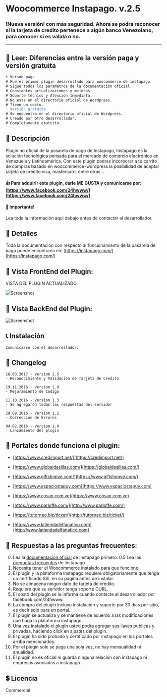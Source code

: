 # Woocommerce Instapago. v.2.5 
### !Nueva versión! con mas seguridad. Ahora se podra reconocer si la tarjeta de credito pertenece a algún banco Venezolano, para conocer si es valida o no.

---

## &#x1F4D8; Leer: Diferencias entre la versión paga y versión gratuita 
```diff
+ Versón paga
# Fue el primer plugin desarrollado para woocommerce de instapago.
# Sigue todos los parametros de la documentación oficial.
# Constantes actualizaciones y mejoras.
# Soporte técnico y Atención Inmediata.
# No esta en el directorio oficial de Wordpress.
# Tiene un costo.
- Versión gratuita
# Se encuentra en el directorio oficial de Wordpress.
# Creado por otro desarrollador.
# Completamente gratuito.
```

## &#x1F4E2; Descripción

Plugin no oficial de la pasarela de pago de Instapago, Instapago es la solución tecnológica pensada para el mercado de comercio electrónico en Venezuela y Latinoamérica. Con este plugin podras incorporar a tu carrito de compras basado en woocommerce-wordpress la posibilidad de aceptar tarjeta de credito visa, mastercard, entre otras... 

#### &#x1F44D; Para adquirir este plugin, darle ME GUSTA y comunicarse por: [https://www.facebook.com/24hwww/](https://www.facebook.com/24hwww/)

#### &#x1F425; Importante!
Lea toda la información aqui debajo antes de contactar al desarrollador.

## &#x1F3E1; Detalles

Toda la documentación con respecto al funcionamiento de la pasarela de pago puede encontrarla en:
[https://instapago.com/](https://instapago.com/)

## &#x1F476; Vista FrontEnd del Plugin:

VISTA DEL PLUGIN ACTUALIZADO.

![Screenshot](http://i.imgur.com/YS2kS71.gif "Fronted Instapago")

## &#x1F474; Vista BackEnd del Plugin:

![Screenshot](http://i.imgur.com/cqGDV23.png "Backend Instapago")

## &#x1F4DE; Instalación


    Comunicarse con el desarrollador.


## &#x1F4DD; Changelog

```
16.03.2017 - Version 2.5
- Reconocimiento y Validación de Tarjeta de Credito

19.11.2016 - Version 2.0
- Mejoramiento de Codigo

11.10.2016 - Version 1.3
- Se agregaron todas las respuestas del servidor

28.09.2016 - Version 1.2
- Corrección de Errores

04.02.2016 - Version 1.0
- Lanzamiento del plugin
```

## &#x1F4BC; Portales donde funciona el plugin:

* [https://www.credimport.net/](https://credimport.net/)

* [https://www.globaldesillas.com/](https://globaldesillas.com/)

* [https://www.giftshopve.com/](https://www.giftshopve.com/)
 
* [https://www.espaciostapuy.com](https://www.espaciostapuy.com)

* [https://www.cosan.com.ve](https://www.cosan.com.ve)

* [https://www.parloffe.com/](http://www.parloffe.com/)

* [https://tutorneo.biz/ticket/](http://tutorneo.biz/ticket/)

* [https://www.latiendadelfanatico.com](http://www.latiendadelfanatico.com)

## &#x1F33C; Respuestas a las preguntas frecuentes:

0. Lea la [documentación oficial](https://instapago.com/wp-content/uploads/2016/02/Guia-Integracion-API-Instapago-1.6.pdf) de Instapago primero.
0.5 Lea las [preguntas frecuentes](https://instapago.com/preguntas-frecuentes/) de Instapago.
1. Necesita tener el Woocommerce instalado para que funcione.
2. El plugin y la plataforma instapago requiere obligatoriamente que tenga un certificado SSL en su pagina antes de instalar.
3. No se almacena ningun dato de tarjeta de credito.
4. Requiere que su servidor tenga soporte CURL.
5. El costo del plugin se le informa cuando contacte al desarrollador por facebook.com/24hwww.
6. La compra del plugin incluye instalacion y soporte por 30 dias por sitio, es decir solo para un portal.
7. El plugin se actualiza y se mantiene de acuerdo a las modificaciones que haga la plataforma instapago.
8. Una vez instalado el plugin usted podra agregar sus llaves publicas y privadas, haciendo click en ajustes del plugin.
9. El plugin ha sido probado y certificado por instapago en los portales arriba mencionados.
10. Por el plugin solo se paga una sola vez, no hay mensualidad ni anualidad.
11. El plugin no es oficial ni guarda ninguna relación con instapago ni empresas asociadas a instapago.

## &#x1F4B2; Licencia 
Commercial
